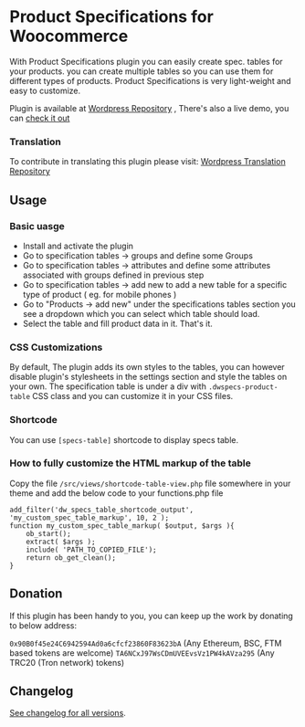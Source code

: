# Product Specifications for Woocommerce

With Product Specifications plugin you can easily create spec. tables for your products. you can create multiple tables so you can use them for different types of products.
Product Specifications is very light-weight and easy to customize.

Plugin is available at [Wordpress Repository](https://wordpress.org/plugins/product-specifications/) , There's also a live demo, you can [check it out](https://tastewp.com/plugins/product-specifications/)

### Translation

To contribute in translating this plugin please visit: [Wordpress Translation Repository](https://translate.wordpress.org/projects/wp-plugins/product-specifications/)

## Usage

### Basic uasge

- Install and activate the plugin
- Go to specification tables -> groups and define some Groups
- Go to specification tables -> attributes and define some attributes associated with groups defined in previous step
- Go to specification tables -> add new to add a new table for a specific type of product ( eg. for mobile phones )
- Go to "Products -> add new" under the specifications tables section you see a dropdown which you can select which table should load.
- Select the table and fill product data in it. That's it.

### CSS Customizations

By default, The plugin adds its own styles to the tables, you can however disable plugin's stylesheets in the settings section and style the tables on your own.
The specification table is under a div with `.dwspecs-product-table` CSS class and you can customize it in your CSS files.

### Shortcode

You can use `[specs-table]` shortcode to display specs table.

### How to fully customize the HTML markup of the table

Copy the file `/src/views/shortcode-table-view.php` file somewhere in your theme and add the below code to your functions.php file

```
add_filter('dw_specs_table_shortcode_output', 'my_custom_spec_table_markup', 10, 2 );
function my_custom_spec_table_markup( $output, $args ){
	ob_start();
	extract( $args );
	include( 'PATH_TO_COPIED_FILE');
	return ob_get_clean();
}
```

## Donation

If this plugin has been handy to you, you can keep up the work by donating to below address:

`0x90B0f45e24C6942594Ad0a6cfcf23860F83623bA` (Any Ethereum, BSC, FTM based tokens are welcome)
`TA6NCxJ97WsCDmUVEEvsVz1PW4kAVza295` (Any TRC20 (Tron network) tokens)

## Changelog
[See changelog for all versions](https://raw.githubusercontent.com/dornaweb/product-specifications/main/changelog.txt).
